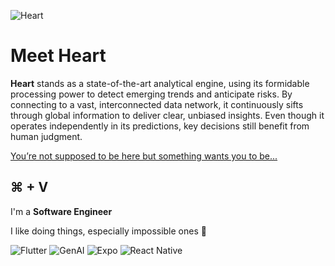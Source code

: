 ![Heart](https://github.com/user-attachments/assets/3b82919f-ec21-4542-9b4b-4127b98b6222)

# Meet Heart

**Heart** stands as a state-of-the-art analytical engine, using its formidable processing power to detect emerging trends and anticipate risks. By connecting to a vast, interconnected data network, it continuously sifts through global information to deliver clear, unbiased insights. Even though it operates independently in its predictions, key decisions still benefit from human judgment.

[You’re not supposed to be here but something wants you to be...](#)

## ⌘ + V

I'm a **Software Engineer**

I like doing things, especially impossible ones 💙

![Flutter](https://img.shields.io/badge/Flutter-%2302569B.svg?style=for-the-badge&logo=Flutter&logoColor=white)
![GenAI](https://img.shields.io/badge/Gen_ai-000000?style=for-the-badge&logo=openai&logoColor=white)
![Expo](https://img.shields.io/badge/expo-1C1E24?style=for-the-badge&logo=expo&logoColor=#D04A37)
![React Native](https://img.shields.io/badge/react_native-%2320232a.svg?style=for-the-badge&logo=react&logoColor=%2361DAFB)
